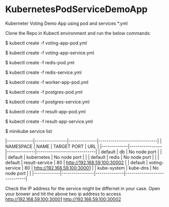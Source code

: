 # KubernetesPodServiceDemoApp

Kuberneter Voting Demo App using pod and services *.yml

Clone the Repo in Kubectl environment and run the below commands:

$ kubectl create -f voting-app-pod.yml

$ kubectl create -f voting-app-service.yml

$ kubectl create -f redis-pod.yml

$ kubectl create -f redis-service.yml

$ kubectl create -f worker-app-pod.yml

$ kubectl create -f postgres-pod.yml

$ kubectl create -f postgres-service.yml

$ kubectl create -f result-app-pod.yml

$ kubectl create -f result-app-service.yml

$ minikube service list

|-------------|----------------|--------------|-----------------------------|
|  NAMESPACE  |      NAME      | TARGET PORT  |             URL             |
|-------------|----------------|--------------|-----------------------------|
| default     | db             | No node port |                             |
| default     | kubernetes     | No node port |                             |
| default     | redis          | No node port |                             |
| default     | result-service |           80 | http://192.168.59.100:30002 |
| default     | voting-service |           80 | http://192.168.59.100:30001 |
| kube-system | kube-dns       | No node port |                             |
|-------------|----------------|--------------|-----------------------------|

Check the IP address for the service might be differnet in your case.
Open your brower and hit the above two ip address to access 
<voting-app>
http://192.168.59.100:30001 
<result-app>
http://192.168.59.100:30002
